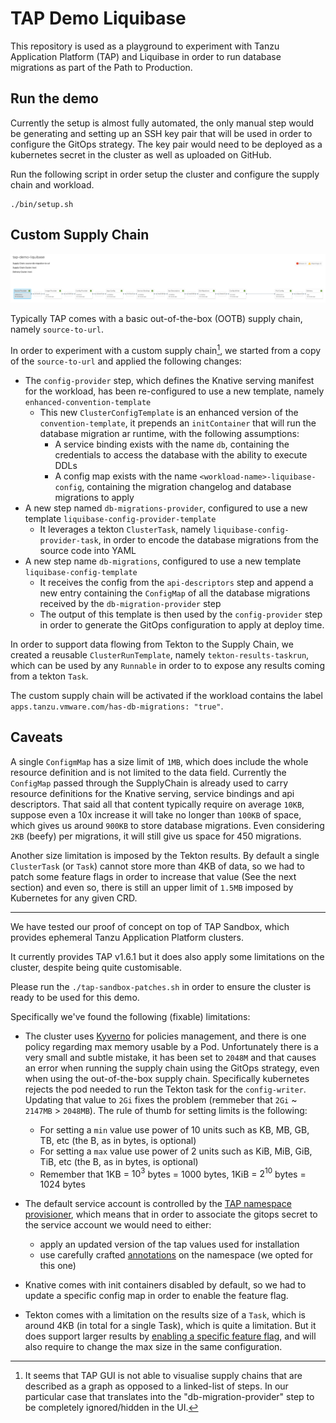 # TAP Demo Liquibase

This repository is used as a playground to experiment with Tanzu Application Platform (TAP) and Liquibase in order
to run database migrations as part of the Path to Production.

## Run the demo

Currently the setup is almost fully automated, the only manual step would be generating and setting up an SSH key pair that will be used in order to configure the GitOps strategy. The key pair would need to be deployed as a kubernetes secret in the cluster as well as uploaded on GitHub.

Run the following script in order setup the cluster and configure the supply chain and workload.

```
./bin/setup.sh
```

## Custom Supply Chain

![Custom supply chain](./docs/custom-supply-chain.png)

Typically TAP comes with a basic out-of-the-box (OOTB) supply chain, namely `source-to-url`.

In order to experiment with a custom supply chain[^1], we started from a copy of the  `source-to-url` and applied the following
changes:

* The `config-provider` step, which defines the Knative serving manifest for the workload, has been re-configured to use a new template, namely `enhanced-convention-template`
    * This new `ClusterConfigTemplate` is an enhanced version of the `convention-template`, it prepends an `initContainer` that will run the database migration ar runtime, with the following assumptions:
        * A service binding exists with the name `db`, containing the credentials to access the database with the ability to execute DDLs
        * A config map exists with the name `<workload-name>-liquibase-config`, containing the migration changelog and database migrations to apply
* A new step named `db-migrations-provider`, configured to use a new template `liquibase-config-provider-template`
    * It leverages a tekton `ClusterTask`, namely `liquibase-config-provider-task`, in order to encode the database migrations from the source code into YAML
* A new step name `db-migrations`, configured to use a new template `liquibase-config-template`
    * It receives the config from the `api-descriptors` step and append a new entry containing the `ConfigMap` of all the database migrations received by the `db-migration-provider` step
    * The output of this template is then used by the `config-provider` step in order to generate the GitOps configuration to apply at deploy time.

In order to support data flowing from Tekton to the Supply Chain, we created a reusable `ClusterRunTemplate`, namely `tekton-results-taskrun`, which can be used by any `Runnable` in order to to expose any results coming from a tekton `Task`.

The custom supply chain will be activated if the workload contains the label `apps.tanzu.vmware.com/has-db-migrations: "true"`.

## Caveats

A single `ConfigmMap` has a size limit of `1MB`, which does include the whole resource definition and is not limited to the data field.
Currently the `ConfigMap` passed through the SupplyChain is already used to carry resource definitions for the Knative serving, service bindings and api descriptors.
That said all that content typically require on average `10KB`, suppose even a 10x increase it will take no longer than `100KB` of space, which gives us around `900KB` to store database migrations.
Even considering `2KB` (beefy) per migrations, it will still give us space for 450 migrations.

Another size limitation is imposed by the Tekton results. By default a single `ClusterTask` (or `Task`) cannot store more than 4KB of data, so we had to patch some feature flags in order to increase that value (See the next section) and even so, there is still an upper limit of `1.5MB` imposed by Kubernetes for any given CRD.

---

We have tested our proof of concept on top of TAP Sandbox, which provides ephemeral Tanzu Application Platform clusters.

It currently provides TAP v1.6.1 but it does also apply some limitations on the cluster, despite being quite customisable.

Please run the `./tap-sandbox-patches.sh` in order to ensure the cluster is ready to be used for this demo.

Specifically we've found the following (fixable) limitations:

* The cluster uses [Kyverno](https://kyverno.io/) for policies management, and there is one policy regarding max memory usable by a Pod.
Unfortunately there is a very small and subtle mistake, it has been set to `2048M` and that causes an error when running the supply chain using the GitOps strategy,
even when using the out-of-the-box supply chain. Specifically kubernetes rejects the pod needed to run the Tekton task for the `config-writer`.
Updating that value to `2Gi` fixes the problem (remmeber that `2Gi` ~ `2147MB` > `2048MB`).
The rule of thumb for setting limits is the following:
    * For setting a `min` value use power of 10 units such as KB, MB, GB, TB, etc (the B, as in bytes, is optional)
    * For setting a `max` value use power of 2 units such as KiB, MiB, GiB, TiB, etc (the B, as in bytes, is optional)
    * Remember that 1KB = $10^3$ bytes = 1000 bytes, 1KiB = $2^10$ bytes = 1024 bytes

* The default service account is controlled by the [TAP namespace provisioner](https://docs.vmware.com/en/VMware-Tanzu-Application-Platform/1.6/tap/namespace-provisioner-use-case4.html), which means that in order to associate the gitops secret
to the service account we would need to either:
    * apply an updated version of the tap values used for installation
    * use carefully crafted [annotations](https://docs.vmware.com/en/VMware-Tanzu-Application-Platform/1.6/tap/namespace-provisioner-parameters.html#namespace-parameters) on the namespace (we opted for this one)

* Knative comes with init containers disabled by default, so we had to update a specific config map in order to enable the feature flag.

* Tekton comes with a limitation on the results size of a `Task`, which is around 4KB (in total for a single Task), which is quite a limitation.
But it does support larger results by [enabling a specific feature flag](https://tekton.dev/docs/installation/additional-configs/#enabling-larger-results-using-sidecar-logs), and will also require to change the max size in the same configuration.

[^1]: It seems that TAP GUI is not able to visualise supply chains that are described as a graph as opposed to a linked-list of steps. In our particular case that translates into the "db-migration-provider" step to be completely ignored/hidden in the UI.
